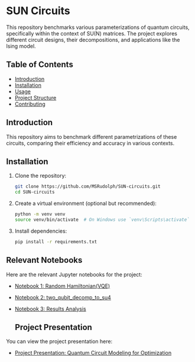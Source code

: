 # SUN Circuits

This repository benchmarks various parameterizations of quantum circuits, specifically within the context of SU(N) matrices. The project explores different circuit designs, their decompositions, and applications like the Ising model.

## Table of Contents
- [Introduction](#introduction)
- [Installation](#installation)
- [Usage](#usage)
- [Project Structure](#project-structure)
- [Contributing](#contributing)

## Introduction

This repository aims to benchmark different parametrizations of these circuits, comparing their efficiency and accuracy in various contexts.

## Installation

1. Clone the repository:

    ```bash
    git clone https://github.com/MSRudolph/SUN-circuits.git
    cd SUN-circuits
    ```

2. Create a virtual environment (optional but recommended):

    ```bash
    python -m venv venv
    source venv/bin/activate  # On Windows use `venv\Scripts\activate`
    ```

3. Install dependencies:

    ```bash
    pip install -r requirements.txt
    ```

## Relevant Notebooks

Here are the relevant Jupyter notebooks for the project:

- [Notebook 1: Random Hamiltonian(VQE)](https://github.com/MSRudolph/SUN-circuits/blob/main/Codebook/SU(N)remap.ipynb)
- [Notebook 2: two_qubit_decomp_to_su4]([notebooks/vqc_implementation.ipynb](https://github.com/MSRudolph/SUN-circuits/blob/main/Codebook/two_qubit_decomp_to_su4.py))
- [Notebook 3: Results Analysis]([Results](https://github.com/MSRudolph/SUN-circuits/tree/main/Results))

  ## Project Presentation

You can view the project presentation here:

- [Project Presentation: Quantum Circuit Modeling for Optimization]([presentation/quantum_circuit_modeling_for_optimization.pdf](https://docs.google.com/presentation/d/18jQZ-QX5WxFFSz0UU5kJFxFqIJPaEOSIsKHJ_vCspZQ/edit?usp=sharing))

